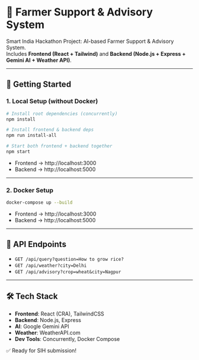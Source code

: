 # 🌾 Farmer Support & Advisory System

Smart India Hackathon Project: AI-based Farmer Support & Advisory System.  
Includes **Frontend (React + Tailwind)** and **Backend (Node.js + Express + Gemini AI + Weather API)**.

---

## 🚀 Getting Started

### 1. Local Setup (without Docker)

```bash
# Install root dependencies (concurrently)
npm install

# Install frontend & backend deps
npm run install-all

# Start both frontend + backend together
npm start
```

- Frontend → http://localhost:3000  
- Backend → http://localhost:5000  

---

### 2. Docker Setup

```bash
docker-compose up --build
```

- Frontend → http://localhost:3000  
- Backend → http://localhost:5000  

---

## 📡 API Endpoints

- `GET /api/query?question=How to grow rice?`
- `GET /api/weather?city=Delhi`
- `GET /api/advisory?crop=wheat&city=Nagpur`

---

## 🛠️ Tech Stack

- **Frontend**: React (CRA), TailwindCSS  
- **Backend**: Node.js, Express  
- **AI**: Google Gemini API  
- **Weather**: WeatherAPI.com  
- **Dev Tools**: Concurrently, Docker Compose  

✅ Ready for SIH submission!
